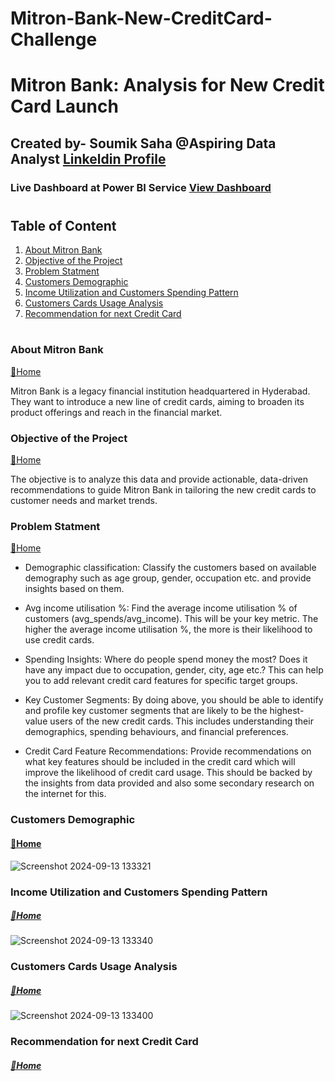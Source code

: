 # Mitron-Bank-New-CreditCard-Challenge
# Mitron Bank: Analysis for New Credit Card Launch 

## Created by- Soumik Saha @Aspiring Data Analyst [Linkeldin Profile](https://www.linkedin.com/in/soumiksaha07/)
### Live Dashboard at Power BI Service [View Dashboard](https://app.powerbi.com/view?r=eyJrIjoiNmY0ZjQzYjItZjdhNy00OGYwLWI2MTUtN2YwMzJhZDkyMjM1IiwidCI6IjYwMzM3M2YyLWIwOTctNGZhMS05MjRlLTUwZGMwOTI4NDYyMCJ9)
<!-- ### Presentation ppt at Canva [Link](https://www.canva.com/design/DAF4cPSsnUU/14YqtWQOic0R7VCEVx8T6w/edit?utm_content=DAF4cPSsnUU&utm_campaign=designshare&utm_medium=link2&utm_source=sharebutton) -->

#
## Table of Content
1. [About Mitron Bank](#about-mitron-bank)
2. [Objective of the Project](#objective-of-the-project)
3. [Problem Statment](#problem-statment)
4. [Customers Demographic](#customers-demographic)
5. [Income Utilization and Customers Spending Pattern](#income-utilization-and-customers-spending-pattern)
6. [Customers Cards Usage Analysis](#customers-cards-usage-analysis)
7. [Recommendation for next Credit Card](#recommendation-for-next-credit-card)




#
### About Mitron Bank 
[🔁Home](#table-of-content)

Mitron Bank is a legacy financial institution headquartered in Hyderabad. They want to introduce a new line of credit cards, aiming to broaden its product offerings and reach in the financial market.

### Objective of the Project 
 [🔁Home](#table-of-content)

The objective is to analyze this data and provide actionable, data-driven recommendations to guide Mitron Bank in tailoring the new credit cards to customer needs and market trends. 

### Problem Statment   
[🔁Home](#table-of-content)

 * Demographic classification: Classify the customers based on available demography such as age group, gender, occupation etc. and provide insights based on them.
   
 * Avg income utilisation %: Find the average income utilisation % of customers (avg_spends/avg_income). This will be your key metric. The higher the average income utilisation %, the more is their likelihood to use credit cards.
   
 * Spending Insights: Where do people spend money the most? Does it have any impact due to occupation, gender, city, age etc.? This can help you to add relevant credit card features for specific target groups.

 * Key Customer Segments: By doing above, you should be able to identify and profile key customer segments that are likely to be the highest-value users of the new credit cards. This includes understanding their demographics, spending behaviours, and financial preferences. 

 * Credit Card Feature Recommendations: Provide recommendations on what key features should be included in the credit card which will improve the likelihood of credit card usage. This should be backed by the insights from data provided and also some secondary research on the internet for this.

### Customers Demographic
#### [🔁Home](#table-of-content)

![Screenshot 2024-09-13 133321](https://github.com/user-attachments/assets/d9e34beb-a520-4637-9809-e33b64e1cdb5)

### Income Utilization and Customers Spending Pattern
##### [🔁Home](#table-of-content)

![Screenshot 2024-09-13 133340](https://github.com/user-attachments/assets/f9377a4e-00d7-4a15-85fd-897ea60714de)

### Customers Cards Usage Analysis
##### [🔁Home](#table-of-content)

![Screenshot 2024-09-13 133400](https://github.com/user-attachments/assets/617a639c-1f6b-4927-a00c-36b111e27063)

### Recommendation for next Credit Card
##### [🔁Home](#table-of-content)


